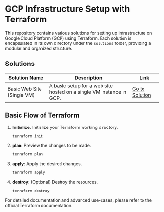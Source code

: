 # GCP Infrastructure Setup with Terraform

This repository contains various solutions for setting up infrastructure on Google Cloud Platform (GCP) using Terraform. Each solution is encapsulated in its own directory under the `solutions` folder, providing a modular and organized structure.

## Solutions

| Solution Name | Description | Link |
|---------------|-------------|------|
| Basic Web Site (Single VM) | A basic setup for a web site hosted on a single VM instance in GCP. | [Go to Solution](./solutions/solution-basic-web-site-single-vm/readme.md) |


## Basic Flow of Terraform

1. **Initialize**: Initialize your Terraform working directory.
   ```sh
   terraform init
1. **plan**: Preview the changes to be made.
   ```sh
   terraform plan
1. **apply**: Apply the desired changes.
   ```sh
   terraform apply
1. **destroy**: (Optional) Destroy the resources.
   ```sh
   terraform destroy

For detailed documentation and advanced use-cases, please refer to the official Terraform documentation.

